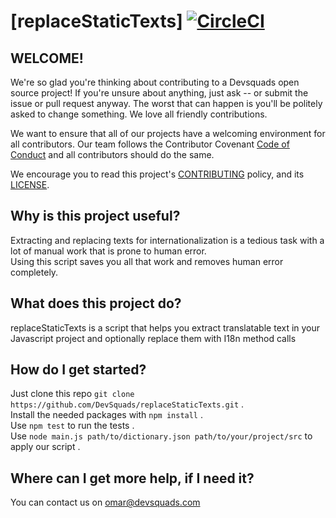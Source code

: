 # [replaceStaticTexts]  [![CircleCI](https://circleci.com/gh/DevSquads/replaceStaticTexts/tree/master.svg?style=svg)](https://circleci.com/gh/DevSquads/replaceStaticTexts/tree/master)

## WELCOME!
We're so glad you're thinking about contributing to a Devsquads open source project! If you're unsure about anything, just ask -- or submit the issue or pull request anyway. The worst that can happen is you'll be politely asked to change something. We love all friendly contributions.

We want to ensure that all of our projects have a welcoming environment for all contributors. Our team follows the Contributor Covenant [Code of Conduct](https://github.com/DevSquads/replaceStaticTexts/blob/master/CODE_OF_CONDUCT) and all contributors should do the same.

We encourage you to read this project's [CONTRIBUTING](https://github.com/DevSquads/replaceStaticTexts/blob/master/CONTRIBUTING.md) policy, and its [LICENSE](https://github.com/DevSquads/replaceStaticTexts/blob/master/LICENSE).
## Why is this project useful?
Extracting and replacing texts for internationalization is a tedious task with a lot of manual work that is prone to human error.  
Using this script saves you all that work and removes human error completely.
## What does this project do?
replaceStaticTexts is a script that helps you extract translatable text in your Javascript project and optionally replace
them with I18n method calls
## How do I get started?
Just clone this repo
`git clone https://github.com/DevSquads/replaceStaticTexts.git` .  
Install the needed packages with `npm install` .   
Use `npm test` to run the tests .   
Use `node main.js path/to/dictionary.json path/to/your/project/src` to apply our script .  
## Where can I get more help, if I need it?
You can contact us on omar@devsquads.com

